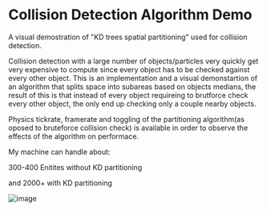 # Collision Detection Algorithm Demo
 A visual demostration of "KD trees spatial partitioning" used for collision detection.
 
 Collision detection with a large number of objects/particles very quickly get very expensive to compute since every object has to be checked against every other object. This is an implementation and a visual demonstartion of an algorithm that splits space into subareas based on objects medians, the result of this is that instead of every object requireing to brutforce check every other object, the only end up checking only a couple nearby objects.


Physics tickrate, framerate and toggling of the partitioning algorithm(as oposed to bruteforce collision check) is available in order to observe the effects of the algorithm on performace.

My machine can handle about:

300-400 Enitites without KD partitioning

and 2000+ with KD partitioning
 
![image](https://user-images.githubusercontent.com/20630248/147418948-806cc019-d2b9-48e1-b5bc-1209edd7a21b.png)
